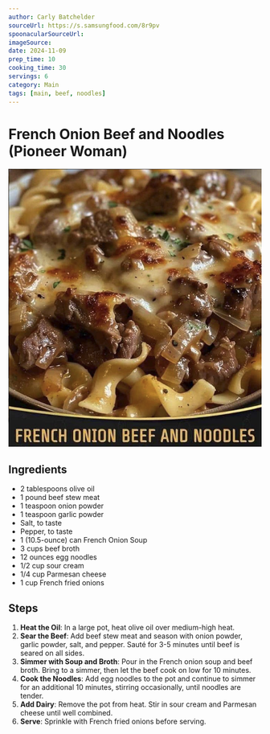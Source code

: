 ```yaml
---
author: Carly Batchelder
sourceUrl: https://s.samsungfood.com/8r9pv
spoonacularSourceUrl: 
imageSource: 
date: 2024-11-09
prep_time: 10
cooking_time: 30
servings: 6
category: Main
tags: [main, beef, noodles]
---
```

# French Onion Beef and Noodles (Pioneer Woman)

![Image of French Onion Beef and Noodles](../img/french-onion-beef-and-noodles.jpeg)

## Ingredients
- 2 tablespoons olive oil
- 1 pound beef stew meat
- 1 teaspoon onion powder
- 1 teaspoon garlic powder
- Salt, to taste
- Pepper, to taste
- 1 (10.5-ounce) can French Onion Soup
- 3 cups beef broth
- 12 ounces egg noodles
- 1/2 cup sour cream
- 1/4 cup Parmesan cheese
- 1 cup French fried onions

## Steps
1. **Heat the Oil**: In a large pot, heat olive oil over medium-high heat.
2. **Sear the Beef**: Add beef stew meat and season with onion powder, garlic powder, salt, and pepper. Sauté for 3-5 minutes until beef is seared on all sides.
3. **Simmer with Soup and Broth**: Pour in the French onion soup and beef broth. Bring to a simmer, then let the beef cook on low for 10 minutes.
4. **Cook the Noodles**: Add egg noodles to the pot and continue to simmer for an additional 10 minutes, stirring occasionally, until noodles are tender.
5. **Add Dairy**: Remove the pot from heat. Stir in sour cream and Parmesan cheese until well combined.
6. **Serve**: Sprinkle with French fried onions before serving.
